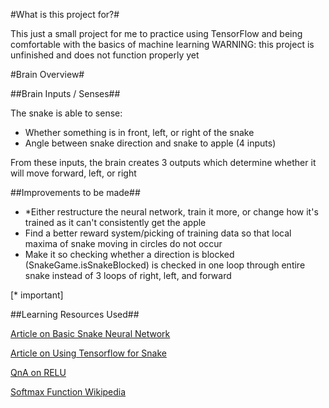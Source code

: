 #What is this project for?#

This just a small project for me to practice using TensorFlow and being comfortable with the basics of machine learning
WARNING: this project is unfinished and does not function properly yet

#Brain Overview#

##Brain Inputs / Senses##

The snake is able to sense:
- Whether something is in front, left, or right of the snake
- Angle between snake direction and snake to apple
(4 inputs)

From these inputs, the brain creates 3 outputs which determine whether it will move forward, left, or right

##Improvements to be made##

- *Either restructure the neural network, train it more, or change how it's trained as it can't consistently get the apple
- Find a better reward system/picking of training data so that local maxima of snake moving in circles do not occur
- Make it so checking whether a direction is blocked (SnakeGame.isSnakeBlocked) is checked in one loop through entire snake instead of 3 loops of right, left, and forward

[* important]

##Learning Resources Used##

[Article on Basic Snake Neural Network](https://towardsdatascience.com/today-im-going-to-talk-about-a-small-practical-example-of-using-neural-networks-training-one-to-6b2cbd6efdb3)

[Article on Using Tensorflow for Snake](https://tolotra.com/2018/02/23/tutorial-train-a-tensorflow-model-to-control-the-snake-game/)

[QnA on RELU](https://ai.stackexchange.com/questions/6468/why-do-we-prefer-relu-over-linear-activation-functions)

[Softmax Function Wikipedia](https://en.wikipedia.org/wiki/Softmax_function)